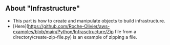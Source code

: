 ## About "Infrastructure"

- This part is how to create and manipulate objects to build infrastructure.
- [Here](https://github.com/Roche-Olivier/aws-examples/blob/main/Python/Infrasctructure/Zip file from a directory/create-zip-file.py) is an example of zipping a file.
